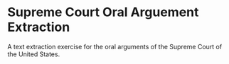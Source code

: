 # Supreme Court Oral Arguement Extraction
A text extraction exercise for the oral arguments of the Supreme Court of the United States. 
